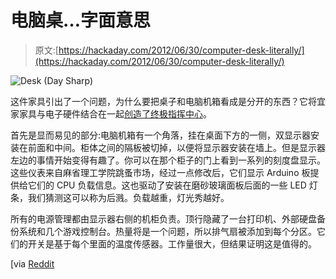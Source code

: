 # 电脑桌…字面意思

> 原文:[https://hackaday.com/2012/06/30/computer-desk-literally/](https://hackaday.com/2012/06/30/computer-desk-literally/)

![](../Images/9d73219c85f8dd7c243c83e7d27309e3.png "Desk (Day Sharp)")

这件家具引出了一个问题，为什么要把桌子和电脑机箱看成是分开的东西？它将宜家家具与电子硬件结合在一起[创造了终极指挥中心](http://www.matthewfickett.com/2012/01/desk-with-meters/)。

首先是显而易见的部分:电脑机箱有一个角落，挂在桌面下方的一侧，双显示器安装在前面和中间。柜体之间的隔板被切掉，以便将显示器安装在墙上。但是显示器左边的事情开始变得有趣了。你可以在那个柜子的门上看到一系列的刻度盘显示。这些仪表来自麻省理工学院跳蚤市场，经过一点修改后，它们显示 Arduino 板提供给它们的 CPU 负载信息。这也驱动了安装在磨砂玻璃面板后面的一些 LED 灯条，我们猜测这可以称为后溅。负载越重，灯光秀越好。

所有的电源管理都由显示器右侧的机柜负责。顶行隐藏了一台打印机、外部硬盘备份系统和几个游戏控制台。热量将是一个问题，所以排气扇被添加到每个分区。它们的开关是基于每个里面的温度传感器。工作量很大，但结果证明这是值得的。

[via [Reddit](http://www.reddit.com/r/electronics/comments/vr3o4/desk_with_meters/)